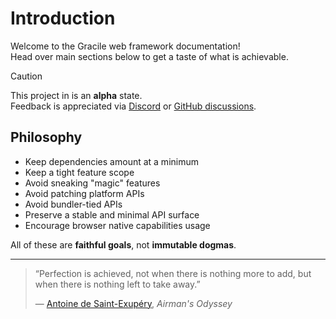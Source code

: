 # Introduction

Welcome to the Gracile web framework documentation!  
Head over main sections below to get a taste of what is achievable.

> [!CAUTION]
> This project in is an **alpha** state.  
> Feedback is appreciated via [Discord](https://discord.com/invite/JBnuw4UJ)
> or [GitHub discussions](https://github.com/gracile-web/gracile/discussions).

## Philosophy

- Keep dependencies amount at a minimum
- Keep a tight feature scope
- Avoid sneaking "magic" features
- Avoid patching platform APIs
- Avoid bundler-tied APIs
- Preserve a stable and minimal API surface
- Encourage browser native capabilities usage
<!-- - Provide useful helpers for a beginner experience -->

All of these are **faithful goals**, not **immutable dogmas**.

---

> “Perfection is achieved, not when there is nothing more to add,
> but when there is nothing left to take away.”
>
> ― [Antoine de Saint-Exupéry](https://en.wikipedia.org/wiki/Antoine_de_Saint-Exup%C3%A9ry), _Airman's Odyssey_
